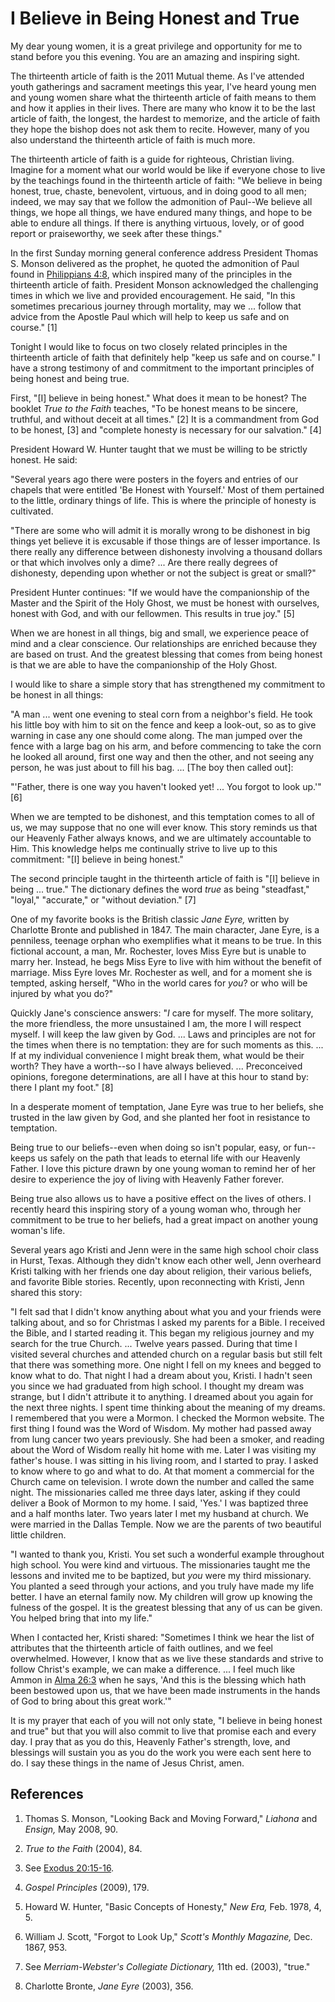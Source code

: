 # I Believe in Being Honest and True

My dear young women, it is a great privilege and opportunity for me to stand
before you this evening. You are an amazing and inspiring sight.

The thirteenth article of faith is the 2011 Mutual theme. As I've attended
youth gatherings and sacrament meetings this year, I've heard young men and
young women share what the thirteenth article of faith means to them and how
it applies in their lives. There are many who know it to be the last article
of faith, the longest, the hardest to memorize, and the article of faith they
hope the bishop does not ask them to recite. However, many of you also
understand the thirteenth article of faith is much more.

The thirteenth article of faith is a guide for righteous, Christian living.
Imagine for a moment what our world would be like if everyone chose to live by
the teachings found in the thirteenth article of faith: "We believe in being
honest, true, chaste, benevolent, virtuous, and in doing good to all men;
indeed, we may say that we follow the admonition of Paul--We believe all
things, we hope all things, we have endured many things, and hope to be able
to endure all things. If there is anything virtuous, lovely, or of good report
or praiseworthy, we seek after these things."

In the first Sunday morning general conference address President Thomas S.
Monson delivered as the prophet, he quoted the admonition of Paul found in
[Philippians 4:8](https://www.lds.org/scriptures/nt/philip/4.8?lang=eng#7),
which inspired many of the principles in the thirteenth article of faith.
President Monson acknowledged the challenging times in which we live and
provided encouragement. He said, "In this sometimes precarious journey through
mortality, may we ... follow that advice from the Apostle Paul which will help
to keep us safe and on course." [1]

Tonight I would like to focus on two closely related principles in the
thirteenth article of faith that definitely help "keep us safe and on course."
I have a strong testimony of and commitment to the important principles of
being honest and being true.

First, "[I] believe in being honest." What does it mean to be honest? The
booklet _True to the Faith_ teaches, "To be honest means to be sincere,
truthful, and without deceit at all times." [2]  It is a commandment from God
to be honest, [3]  and "complete honesty is necessary for our salvation." [4]

President Howard W. Hunter taught that we must be willing to be strictly
honest. He said:

"Several years ago there were posters in the foyers and entries of our chapels
that were entitled 'Be Honest with Yourself.' Most of them pertained to the
little, ordinary things of life. This is where the principle of honesty is
cultivated.

"There are some who will admit it is morally wrong to be dishonest in big
things yet believe it is excusable if those things are of lesser importance.
Is there really any difference between dishonesty involving a thousand dollars
or that which involves only a dime? ... Are there really degrees of dishonesty,
depending upon whether or not the subject is great or small?"

President Hunter continues: "If we would have the companionship of the Master
and the Spirit of the Holy Ghost, we must be honest with ourselves, honest
with God, and with our fellowmen. This results in true joy." [5]

When we are honest in all things, big and small, we experience peace of mind
and a clear conscience. Our relationships are enriched because they are based
on trust. And the greatest blessing that comes from being honest is that we
are able to have the companionship of the Holy Ghost.

I would like to share a simple story that has strengthened my commitment to be
honest in all things:

"A man ... went one evening to steal corn from a neighbor's field. He took his
little boy with him to sit on the fence and keep a look-out, so as to give
warning in case any one should come along. The man jumped over the fence with
a large bag on his arm, and before commencing to take the corn he looked all
around, first one way and then the other, and not seeing any person, he was
just about to fill his bag. ... [The boy then called out]:

"'Father, there is one way you haven't looked yet! ... You forgot to look up.'"
[6]

When we are tempted to be dishonest, and this temptation comes to all of us,
we may suppose that no one will ever know. This story reminds us that our
Heavenly Father always knows, and we are ultimately accountable to Him. This
knowledge helps me continually strive to live up to this commitment: "[I]
believe in being honest."

The second principle taught in the thirteenth article of faith is "[I] believe
in being ... true." The dictionary defines the word _true_ as being "steadfast,"
"loyal," "accurate," or "without deviation." [7]

One of my favorite books is the British classic _Jane Eyre,_ written by
Charlotte Bronte and published in 1847. The main character, Jane Eyre, is a
penniless, teenage orphan who exemplifies what it means to be true. In this
fictional account, a man, Mr. Rochester, loves Miss Eyre but is unable to
marry her. Instead, he begs Miss Eyre to live with him without the benefit of
marriage. Miss Eyre loves Mr. Rochester as well, and for a moment she is
tempted, asking herself, "Who in the world cares for _you_? or who will be
injured by what you do?"

Quickly Jane's conscience answers: "_I_ care for myself. The more solitary,
the more friendless, the more unsustained I am, the more I will respect
myself. I will keep the law given by God. ... Laws and principles are not for
the times when there is no temptation: they are for such moments as this. ... If
at my individual convenience I might break them, what would be their worth?
They have a worth--so I have always believed. ... Preconceived opinions,
foregone determinations, are all I have at this hour to stand by: there I
plant my foot." [8]

In a desperate moment of temptation, Jane Eyre was true to her beliefs, she
trusted in the law given by God, and she planted her foot in resistance to
temptation.

Being true to our beliefs--even when doing so isn't popular, easy, or fun--
keeps us safely on the path that leads to eternal life with our Heavenly
Father. I love this picture drawn by one young woman to remind her of her
desire to experience the joy of living with Heavenly Father forever.

Being true also allows us to have a positive effect on the lives of others. I
recently heard this inspiring story of a young woman who, through her
commitment to be true to her beliefs, had a great impact on another young
woman's life.

Several years ago Kristi and Jenn were in the same high school choir class in
Hurst, Texas. Although they didn't know each other well, Jenn overheard Kristi
talking with her friends one day about religion, their various beliefs, and
favorite Bible stories. Recently, upon reconnecting with Kristi, Jenn shared
this story:

"I felt sad that I didn't know anything about what you and your friends were
talking about, and so for Christmas I asked my parents for a Bible. I received
the Bible, and I started reading it. This began my religious journey and my
search for the true Church. ... Twelve years passed. During that time I visited
several churches and attended church on a regular basis but still felt that
there was something more. One night I fell on my knees and begged to know what
to do. That night I had a dream about you, Kristi. I hadn't seen you since we
had graduated from high school. I thought my dream was strange, but I didn't
attribute it to anything. I dreamed about you again for the next three nights.
I spent time thinking about the meaning of my dreams. I remembered that you
were a Mormon. I checked the Mormon website. The first thing I found was the
Word of Wisdom. My mother had passed away from lung cancer two years
previously. She had been a smoker, and reading about the Word of Wisdom really
hit home with me. Later I was visiting my father's house. I was sitting in his
living room, and I started to pray. I asked to know where to go and what to
do. At that moment a commercial for the Church came on television. I wrote
down the number and called the same night. The missionaries called me three
days later, asking if they could deliver a Book of Mormon to my home. I said,
'Yes.' I was baptized three and a half months later. Two years later I met my
husband at church. We were married in the Dallas Temple. Now we are the
parents of two beautiful little children.

"I wanted to thank you, Kristi. You set such a wonderful example throughout
high school. You were kind and virtuous. The missionaries taught me the
lessons and invited me to be baptized, but _you_ were my third missionary. You
planted a seed through your actions, and you truly have made my life better. I
have an eternal family now. My children will grow up knowing the fulness of
the gospel. It is the greatest blessing that any of us can be given. You
helped bring that into my life."

When I contacted her, Kristi shared: "Sometimes I think we hear the list of
attributes that the thirteenth article of faith outlines, and we feel
overwhelmed. However, I know that as we live these standards and strive to
follow Christ's example, we can make a difference. ... I feel much like Ammon in
[Alma 26:3](https://www.lds.org/scriptures/bofm/alma/26.3?lang=eng#2) when he
says, 'And this is the blessing which hath been bestowed upon us, that we have
been made instruments in the hands of God to bring about this great work.'"

It is my prayer that each of you will not only state, "I believe in being
honest and true" but that you will also commit to live that promise each and
every day. I pray that as you do this, Heavenly Father's strength, love, and
blessings will sustain you as you do the work you were each sent here to do. I
say these things in the name of Jesus Christ, amen.

## References

  1.  Thomas S. Monson, "Looking Back and Moving Forward," _Liahona_ and _Ensign,_ May 2008, 90.

  2.   _True to the Faith_ (2004), 84.

  3.  See [Exodus 20:15-16](https://www.lds.org/scriptures/ot/ex/20.15-16?lang=eng#14).

  4.   _Gospel Principles_ (2009), 179.

  5.  Howard W. Hunter, "Basic Concepts of Honesty," _New Era,_ Feb. 1978, 4, 5.

  6.  William J. Scott, "Forgot to Look Up," _Scott's Monthly Magazine,_ Dec. 1867, 953.

  7.  See _Merriam-Webster's Collegiate Dictionary,_ 11th ed. (2003), "true."

  8.  Charlotte Bronte, _Jane Eyre_ (2003), 356.

